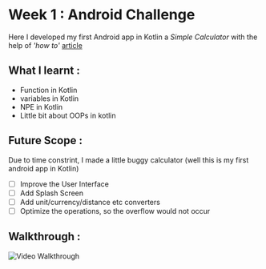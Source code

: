 # Week 1 : Android Challenge

Here I developed my first Android app in Kotlin a *Simple Calculator* with the help of *'how to'* [article](https://medium.com/@olajhidey/how-to-build-a-simple-calculator-app-in-android-studio-using-kotlin-9b942c2d1f15)

## What I learnt :
  - Function in Kotlin 
  - variables in Kotlin
  - NPE in Kotlin
  - Little bit about OOPs in kotlin

## Future Scope :
  Due to time constrint, I made a little buggy calculator (well this is my first android app in Kotlin)
  - [ ] Improve the User Interface
  - [ ] Add Splash Screen
  - [ ] Add unit/currency/distance etc converters
  - [ ] Optimize the operations, so the overflow would not occur

## Walkthrough : 

<img src='https://github.com/amanTHEBreaker/myCalculator-DeveloperDays-Android-1/blob/master/calculator.gif' title='Video Walkthrough' width='' alt='Video Walkthrough' />

  
  
